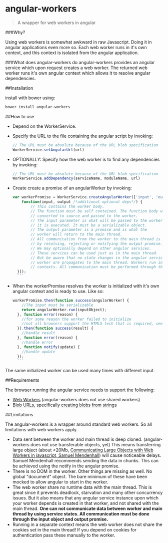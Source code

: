 # angular-workers

> A wrapper for web workers in angular

###Why?

Using web workers is somewhat awkward in raw Javascript. Doing it in angular applications even more so. 
Each web worker runs in it's own context, and this context is isolated from the angular application.

###What does angular-workers do
angular-workers provides an angular service which upon request creates a web worker.
The returned web worker runs it's own angular context which allows it to resolve angular dependencies.

##Installation

install with bower using:


```javascript
bower install angular-workers
```


##How to use

* Depend on the WorkerService.
* Specify the URL to the file containing the angular script by invoking:  

    ```javascript
    // The URL must be absolute because of the URL blob specification  
    WorkerService.setAngularUrl(url)
    ```

* OPTIONALLY: Specify how the web worker is to find any dependencies by invoking: 

    ```javascript
    // The URL must be absolute because of the URL blob specification  
    WorkerService.addDependency(serviceName, moduleName, url) 
    ```

* Create create a promise of an angularWorker by invoking: 

    ```javascript
    var workerPromise = WorkerService.createAngularWorker(['input', 'output' /*additional optional deps*/,   
        function(input, output /*additional optional deps*/) {  
            // This contains the worker body.
            // The function must be self contained. The function body will be 
            // converted to source and passed to the worker.  
            // The input parameter is what will be passed to the worker when
            // it is executed. It must be a serializable object.
            // The output parameter is a promise and is what the 
            // worker will return to the main thread.  
            // All communication from the worker to the main thread is performed
            // by resolving, rejecting or notifying the output promise.
            // We may optionally depend on other angular services. 
            // These services can be used just as in the main thread. 
            // But be aware that no state changes in the angular services in the
            // worker are propagates to the main thread. Workers run in fully isolated
            // contexts. All communication must be performed through the output parameter.
      }]);
      ```

* When the workerPromise resolves the worker is initialized with it's own angular context and is ready to use. Like so:

    ```javascript
    workerPromise.then(function success(angularWorker) {  
        //The input must be serializable  
        return angularWorker.run(inputObject);    
      }, function error(reason) {  
        //for some reason the worker failed to initialize  
        //not all browsers support the HTML5 tech that is required, see below.  
      }).then(function success(result) {  
        //handle result  
      }, function error(reason) {  
        //handle error  
      }, function notify(update) {  
        //handle update  
      });
      ```

The same initialized worker can be used many times with different input.

##Requirements

The browser running the angular service needs to support the following:  
* [Web Workers](http://caniuse.com/#feat=webworkers) (angular-workers does not use shared workers)  
* [Blob URLs](http://caniuse.com/#feat=bloburls), specifically [creating blobs from strings](https://developer.mozilla.org/en-US/docs/Web/API/URL.createObjectURL#Browser_compatibility)
    
##Limitations

The angular-workers is a wrapper around standard web workers. So all limitations with web workers apply.  
  * Data sent between the worker and main thread is deep cloned. (angular-workers does not use transferable objects, yet)
  This means transferring large object (about >20Mb, [Communicating Large Objects with Web Workers in javascript, Samuel Mendenhall](http://developerblog.redhat.com/2014/05/20/communicating-large-objects-with-web-workers-in-javascript/))
  will cause noticeable delays. Samuel Mendenhall recommends sending the data in chunks. This can be achieved using the notify
  in the angular promise.  
  * There is no DOM in the worker. Other things are missing as well. No global "document" object. The bare minimum of these
  have been mocked to allow angular to start in the worker.
  * The web worker share no runtime data with the main thread. This is great since it prevents deadlock, starvation and many
  other concurrency issues. But it also means that any angular service instance upon which your worker depends is created
  in that worker, and not shared with the main thread. <b> One can not communicate data between worker and main thread 
  by using service states. All communication must be done through the input object and output promise.</b>
  * Running in a separate context means the web worker does not share the cookies set in the main thread! If you depend on
  cookies for authentication pass these manually to the worker.


